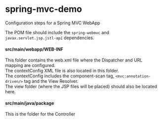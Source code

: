 # spring-mvc-demo
Configuration steps for a Spring MVC WebApp

The POM file should include the `spring-webmvc` and `javax.servlet.jsp.jstl-api` dependencies.

#### src/main/webapp/WEB-INF
This folder contains the web.xml file where the Dispatcher and URL mapping are configured.\
The contextConfig XML file is also located in this folder.\
The contextConfig includes the component-scan tag, `<mvc:annotation-driven/>` tag and the View Resolver.\
The view folder (where the JSP files will be placed) should also be located here.

#### src/main/java/package
This is the folder for the Controller
